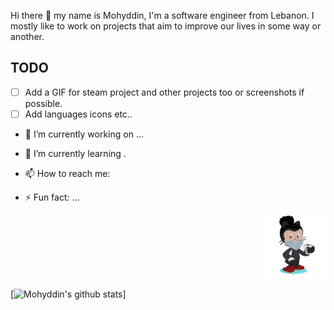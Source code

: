 <p align="left">
  Hi there 👋 my name is Mohyddin, I'm a software engineer from Lebanon. I mostly like to work on projects that aim to improve our lives in some way or another. 
</p>

## TODO
- [ ] Add a GIF for steam project and other projects too or screenshots if possible.
- [ ] Add languages icons etc..

- 🔭 I’m currently working on ...
- 🌱 I’m currently learning .
- 📫 How to reach me:

- ⚡ Fun fact: ...
<p align="right">
<img width="20%" src="/assets/my-octocat.png" alt="My Github Octocat" />
</p>

[![Mohyddin's github stats](https://github-readme-stats.vercel.app/api?username=mohyddintash&show_icons=true&theme=merko&count_private=true)]

<!--
**mohyddintash/mohyddintash** is a ✨ _special_ ✨ repository because its `README.md` (this file) appears on your GitHub profile.

Here are some ideas to get you started:

- 🔭 I’m currently working on ...
- 🌱 I’m currently learning ...
- 👯 I’m looking to collaborate on ...
- 🤔 I’m looking for help with ...
- 💬 Ask me about ...
- 📫 How to reach me: ...
- 😄 Pronouns: ...
- ⚡ Fun fact: ...
-->

